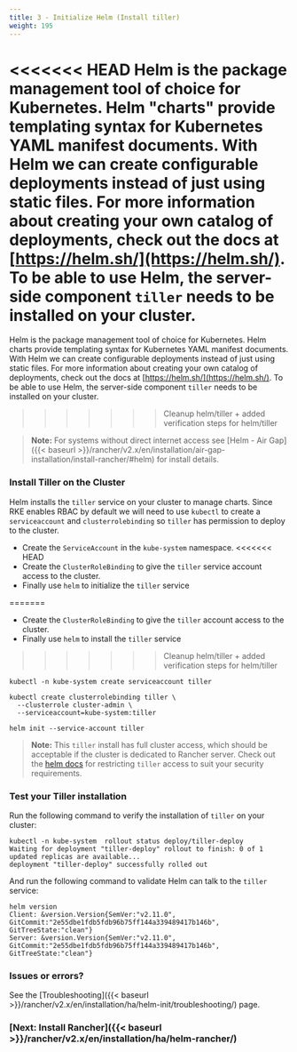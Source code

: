 ```yaml
---
title: 3 - Initialize Helm (Install tiller)
weight: 195
---
```


<<<<<<< HEAD
Helm is the package management tool of choice for Kubernetes. Helm "charts" provide templating syntax for Kubernetes YAML manifest documents. With Helm we can create configurable deployments instead of just using static files. For more information about creating your own catalog of deployments, check out the docs at [https://helm.sh/](https://helm.sh/). To be able to use Helm, the server-side component `tiller` needs to be installed on your cluster.
=======
Helm is the package management tool of choice for Kubernetes. Helm charts provide templating syntax for Kubernetes YAML manifest documents. With Helm we can create configurable deployments instead of just using static files. For more information about creating your own catalog of deployments, check out the docs at [https://helm.sh/](https://helm.sh/).  To be able to use Helm, the server-side component `tiller` needs to be installed on your cluster.
>>>>>>> Cleanup helm/tiller + added verification steps for helm/tiller

> **Note:** For systems without direct internet access see [Helm - Air Gap]({{< baseurl >}}/rancher/v2.x/en/installation/air-gap-installation/install-rancher/#helm) for install details.

### Install Tiller on the Cluster

Helm installs the `tiller` service on your cluster to manage charts. Since RKE enables RBAC by default we will need to use `kubectl` to create a `serviceaccount` and `clusterrolebinding` so `tiller` has permission to deploy to the cluster.

* Create the `ServiceAccount` in the `kube-system` namespace.
<<<<<<< HEAD
* Create the `ClusterRoleBinding` to give the `tiller` service account access to the cluster.
* Finally use `helm` to initialize the `tiller` service

=======
* Create the `ClusterRoleBinding` to give the `tiller` account access to the cluster.
* Finally use `helm` to install the `tiller` service
>>>>>>> Cleanup helm/tiller + added verification steps for helm/tiller

```plain
kubectl -n kube-system create serviceaccount tiller

kubectl create clusterrolebinding tiller \
  --clusterrole cluster-admin \
  --serviceaccount=kube-system:tiller

helm init --service-account tiller
```

> **Note:** This `tiller` install has full cluster access, which should be acceptable if the cluster is dedicated to Rancher server. Check out the [helm docs](https://docs.helm.sh/using_helm/#role-based-access-control) for restricting `tiller` access to suit your security requirements.

### Test your Tiller installation

Run the following command to verify the installation of `tiller` on your cluster:

```
kubectl -n kube-system  rollout status deploy/tiller-deploy
Waiting for deployment "tiller-deploy" rollout to finish: 0 of 1 updated replicas are available...
deployment "tiller-deploy" successfully rolled out
```

And run the following command to validate Helm can talk to the `tiller` service:

```
helm version
Client: &version.Version{SemVer:"v2.11.0", GitCommit:"2e55dbe1fdb5fdb96b75ff144a339489417b146b", GitTreeState:"clean"}
Server: &version.Version{SemVer:"v2.11.0", GitCommit:"2e55dbe1fdb5fdb96b75ff144a339489417b146b", GitTreeState:"clean"}
```

### Issues or errors?

See the [Troubleshooting]({{< baseurl >}}/rancher/v2.x/en/installation/ha/helm-init/troubleshooting/) page.

### [Next: Install Rancher]({{< baseurl >}}/rancher/v2.x/en/installation/ha/helm-rancher/)
